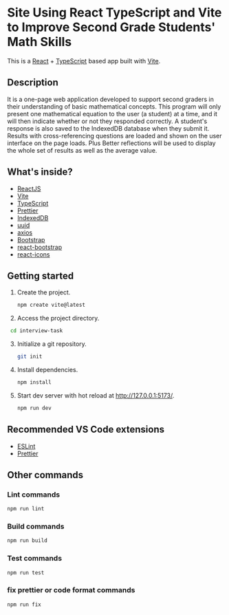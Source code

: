 # Site Using React TypeScript and Vite to Improve Second Grade Students' Math Skills

This is a [React](https://reactjs.org) + [TypeScript](https://www.typescriptlang.org/) based app built with [Vite](https://vitejs.dev).

## Description

It is a one-page web application developed to support second graders in their understanding of basic mathematical concepts. This program will only present one mathematical equation to the user (a student) at a time, and it will then indicate whether or not they responded correctly. A student's response is also saved to the IndexedDB database when they submit it. Results with cross-referencing questions are loaded and shown on the user interface on the page loads. Plus Better reflections will be used to display the whole set of results as well as the average value.

## What's inside?

- [ReactJS](https://reactjs.org)
- [Vite](https://vitejs.dev)
- [TypeScript](https://www.typescriptlang.org)
- [Prettier](https://prettier.io)
- [IndexedDB](https://github.com/jakearchibald/idb)
- [uuid](https://github.com/uuidjs/uuid)
- [axios](https://axios-http.com/)
- [Bootstrap](https://getbootstrap.com/)
- [react-bootstrap](https://react-bootstrap.github.io/)
- [react-icons](https://react-icons.github.io/react-icons)

## Getting started

1. Create the project.

   ```bash
   npm create vite@latest
   ```

2. Access the project directory.

```bash
 cd interview-task
```

3. Initialize a git repository.

   ```bash
   git init
   ```

4. Install dependencies.

   ```bash
   npm install
   ```

5. Start dev server with hot reload at http://127.0.0.1:5173/.
   ```bash
   npm run dev
   ```

## Recommended VS Code extensions

- [ESLint](https://marketplace.visualstudio.com/items?itemName=dbaeumer.vscode-eslint)
- [Prettier](https://marketplace.visualstudio.com/items?itemName=esbenp.prettier-vscode)

## Other commands

### Lint commands

```bash
npm run lint
```

### Build commands

```bash
npm run build
```

### Test commands

```bash
npm run test
```

### fix prettier or code format commands

```bash
npm run fix
```
